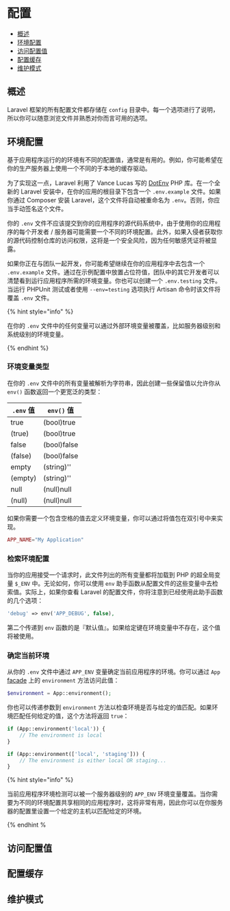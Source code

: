 # 配置

* [概述](#gai-shu)
* [环境配置](#huan-jing-pei-zhi)
* [访问配置值](#fang-wen-pei-zhi-zhi)
* [配置缓存](#pei-zhi-huan-cun)
* [维护模式](#wei-hu-mo-shi)

## 概述

Laravel 框架的所有配置文件都存储在 `config` 目录中。每一个选项进行了说明，所以你可以随意浏览文件并熟悉对你而言可用的选项。

## 环境配置

基于应用程序运行的的环境有不同的配置值，通常是有用的。例如，你可能希望在你的生产服务器上使用一个不同的于本地的缓存驱动。

为了实现这一点，Laravel 利用了 Vance Lucas 写的 [DotEnv](https://github.com/vlucas/phpdotenv) PHP 库。在一个全新的 Laravel 安装中，在你的应用的根目录下包含一个 `.env.example` 文件。如果你通过 Composer 安装 Laravel，这个文件将自动被重命名为 `.env`。否则，你应当手动签名这个文件。

你的 `.env` 文件不应该提交到你的应用程序的源代码系统中，由于使用你的应用程序的每个开发者 / 服务器可能需要一个不同的环境配置。此外，如果入侵者获取你的源代码控制仓库的访问权限，这将是一个安全风险，因为任何敏感凭证将被显露。

如果你正在与团队一起开发，你可能希望继续在你的应用程序中去包含一个 `.env.example` 文件。通过在示例配置中放置占位符值，团队中的其它开发者可以清楚看到运行应用程序所需的环境变量。你也可以创建一个 `.env.testing` 文件。当运行 PHPUnit 测试或者使用 `--env=testing` 选项执行 Artisan 命令时该文件将覆盖 `.env` 文件。

{% hint style="info" %}

在你的 `.env` 文件中的任何变量可以通过外部环境变量被覆盖，比如服务器级别和系统级别的环境变量。

{% endhint %}

### 环境变量类型

在你的 `.env` 文件中的所有变量被解析为字符串，因此创建一些保留值以允许你从 `env()` 函数返回一个更宽泛的类型：

| `.env` 值 | `env()` 值  |
| --------- | ----------- |
| true      | (bool)true  |
| (true)    | (bool)true  |
| false     | (bool)false |
| (false)   | (bool)false |
| empty     | (string)''  |
| (empty)   | (string)''  |
| null      | (null)null  |
| (null)    | (null)null  |

如果你需要一个包含空格的值去定义环境变量，你可以通过将值包在双引号中来实现。

```php
APP_NAME="My Application"
```

### 检索环境配置

当你的应用接受一个请求时，此文件列出的所有变量都将加载到 PHP 的超全局变量 `$_ENV` 中。无论如何，你可以使用 `env` 助手函数从配置文件的这些变量中去检索值。实际上，如果你查看 Laravel 的配置文件，你将注意到已经使用此助手函数的几个选项：

```php
'debug' => env('APP_DEBUG', false),
```

第二个传递到 `env` 函数的是『默认值』。如果给定键在环境变量中不存在，这个值将被使用。

### 确定当前环境

从你的 `.env` 文件中通过 `APP_ENV` 变量确定当前应用程序的环境。你可以通过 `App` [facade](https://laravel.com/docs/5.7/facades) 上的 `environment` 方法访问此值：

```php
$environment = App::environment();
```

你也可以传递参数到 `environment` 方法以检查环境是否与给定的值匹配。如果环境匹配任何给定的值，这个方法将返回 `true`：

```php
if (App::environment('local')) {
    // The environment is local
}

if (App::environment(['local', 'staging'])) {
    // The environment is either local OR staging...
}
```

{% hint style="info" %}

当前应用程序环境检测可以被一个服务器级别的 `APP_ENV` 环境变量覆盖。当你需要为不同的环境配置共享相同的应用程序时，这将非常有用，因此你可以在你服务器的配置里设置一个给定的主机以匹配给定的环境。

{% endhint %

## 访问配置值

## 配置缓存

## 维护模式
